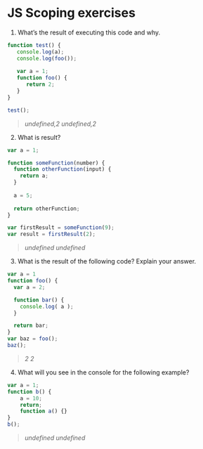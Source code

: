 # JS Scoping exercises

1. What’s the result of executing this code and why.
  ```js
  function test() {
     console.log(a);
     console.log(foo());
     
     var a = 1;
     function foo() {
        return 2;
     }
  }
  
  test();
  ```

> _undefined,2_
> _undefined,2_


2. What is result?
  ```js
  var a = 1; 
  
  function someFunction(number) {
    function otherFunction(input) {
      return a;
    }
    
    a = 5;
    
    return otherFunction;
  }
  
  var firstResult = someFunction(9);
  var result = firstResult(2);
  ```
> _undefined_
> _undefined_


3. What is the result of the following code? Explain your answer.
  ```js
  var a = 1
  function foo() {
    var a = 2;

    function bar() {
      console.log( a );
    }

    return bar;
  }
  var baz = foo();
  baz();
  ``` 
> _2_
> _2_


4. What will you see in the console for the following example?
  ```js
  var a = 1; 
  function b() { 
      a = 10; 
      return; 
      function a() {} 
  } 
  b(); 
  ```

>_undefined_
>_undefined_
